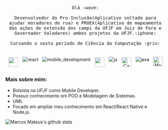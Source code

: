 <p align="center">

  <samp>
    Olá :wave:
    <br><br>
    Desenvolvedor do Pro-Inclusão(Aplicativo voltado para ajudar moradores de rua) e PROEX(Aplicativo de mapeamento das ações de extensão dos campi da UFJF em Juiz de Fora e Governador Valadares) ambos projetos da UFJF.:iphone:
    <br><br>
   Cursando o sexto período de Ciência da Computação :grin:
    <br><br>
 
</p>
            
<p align="center">
  <img src="https://cdn.worldvectorlogo.com/logos/c.svg" style="vertical-align:top; margin:6px;width="30" height="30"">
  <img src="https://github.com/Quadrified/Quadrified/blob/master/assets/svg/dev/frameworks/react.svg" alt="react" style="vertical-align:top; margin:4px">
  <img src="https://github.com/Quadrified/Quadrified/blob/master/assets/svg/dev/frameworks/%20reactnative.svg" alt="mobile_development" style="vertical-align:top; margin:4px">
  <img src="https://cdn.worldvectorlogo.com/logos/firebase-1.svg" style="vertical-align:top; margin:6px;width="30" height="30"">
  <img src="https://github.com/Quadrified/Quadrified/blob/master/assets/svg/dev/languages/js.svg" alt="js" style="vertical-align:top; margin:4px">
  <img src="https://cdn.worldvectorlogo.com/logos/nodejs.svg" alt="C++" style="vertical-align:top; margin:6px;width="30" height="30"">
  <img src="https://github.com/Quadrified/Quadrified/blob/master/assets/svg/dev/languages/java.svg" alt="java" style="vertical-align:top; margin:4px">
  <img src="https://cdn.worldvectorlogo.com/logos/mongodb.svg" alt="MongoDB" style="vertical-align:top; margin:4px;width="30" height="30"">
 

### Mais sobre mim:
- Bolsista na UFJF como Mobile Developer.
- Possuo conhecimento em POO e Modelagem de Sistemas.
- UML
- Focado em ampliar meu conhecimento em React/React Native e Node.js.


![Marcos Mateus's github stats](https://github-readme-stats.vercel.app/api?username=MarcosMateusOS&show_icons=true&theme=radical)
<!--
**MarcosMateusOS/MarcosMateusOS** is a ✨ _special_ ✨ repository because its `README.md` (this file) appears on your GitHub profile.


### Salve :star_struck:!

### Estou no 6 semestre do curso Ciência da Computação
### Tenho o conhecimento: - C/C++        
<img src="https://icon-library.com/images/c-programming-icon/c-programming-icon-14.jpg" alt="rails" width="30" height="30"></img>
###                                     - Orientação a Objetos 
###                                     - React 
###                                     - React Native
###                                     - Java Script
###                                     - Node.js
###                                     - FireBase
###                                     - MongoDB
###                                     - Modelagem de Dados
### Bolsista na UFJF como Mobile Developer
### Sempre buscando melhorar.

